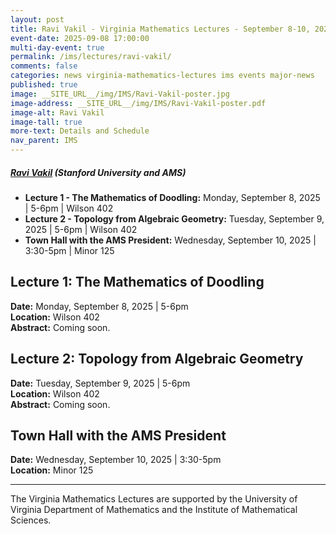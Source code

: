 ```yaml
---
layout: post
title: Ravi Vakil - Virginia Mathematics Lectures - September 8-10, 2025
event-date: 2025-09-08 17:00:00
multi-day-event: true
permalink: /ims/lectures/ravi-vakil/
comments: false
categories: news virginia-mathematics-lectures ims events major-news
published: true
image: __SITE_URL__/img/IMS/Ravi-Vakil-poster.jpg
image-address: __SITE_URL__/img/IMS/Ravi-Vakil-poster.pdf
image-alt: Ravi Vakil
image-tall: true
more-text: Details and Schedule
nav_parent: IMS
---
```


<h5 class="mt-1 mb-1"><a href="https://math.stanford.edu/~vakil/">Ravi Vakil</a> (Stanford University and AMS)</h5>

<ul>
        <li><strong>Lecture 1 - The Mathematics of Doodling:</strong> Monday, September 8, 2025 | 5-6pm | Wilson 402</li>
        <li><strong>Lecture 2 - Topology from Algebraic Geometry:</strong> Tuesday, September 9, 2025 | 5-6pm | Wilson 402</li>
        <li><strong>Town Hall with the AMS President:</strong> Wednesday, September 10, 2025 | 3:30-5pm | Minor 125</li>
</ul>

<!--more-->

<h2>Lecture 1: The Mathematics of Doodling</h2>
<p><strong>Date:</strong> Monday, September 8, 2025 | 5-6pm<br>
<strong>Location:</strong> Wilson 402<br>
<strong>Abstract:</strong> Coming soon.</p>

<h2>Lecture 2: Topology from Algebraic Geometry</h2>
<p><strong>Date:</strong> Tuesday, September 9, 2025 | 5-6pm<br>
<strong>Location:</strong> Wilson 402<br>
<strong>Abstract:</strong> Coming soon.</p>

<h2>Town Hall with the AMS President</h2>
<p><strong>Date:</strong> Wednesday, September 10, 2025 | 3:30-5pm<br>
<strong>Location:</strong> Minor 125</p>

<hr>

<p>The Virginia Mathematics Lectures are supported by the University of Virginia Department of Mathematics and the Institute of Mathematical Sciences.</p>